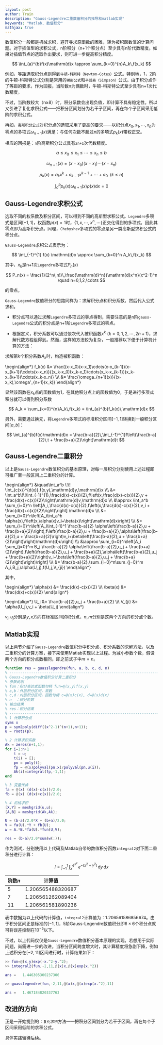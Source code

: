 ```yaml
---
layout: post
author: Train
description: "Gauss-Legendre二重数值积分的推导和matlab实现"
keywords: "Matlab, 数值积分"
mathjax: true
---
```


数值积分一般都是机械求积，避开寻求原函数的困难，转为被积函数值的计算问题。对于插值型的求积公式，n阶积分（n+1个积分点）至少具有n阶代数精度。如果对插值节点的选取作出要求，则可进一步提高积分精度。

$$
\int_{a}^{b}f(x)\mathrm{d}x \approx \sum_{k=0}^{n}A_k\,f(x_k)
$$
 
例如，等距选取积分点则得到`牛顿-科斯特（Newton-Cotes）`公式。特别地，1，2阶的牛顿-科斯特公式分别是常用的`梯形公式`和`辛普森（Simpson）`公式。由于积分点作了等距的要求，作为回报，当阶数n为偶数时，牛顿-科斯特公式至少具有n+1次代数精度。

不过，当阶数较大（n$\ge$8）时，积分系数会出现负值，即计算不具有稳定性。所以又引进了复化求积公式——把积分区间划分为若干子区间，再在每个子区间采用低阶的求积公式。

再如，`高斯积分公式`对积分点的选取采用了更高的要求——以积分点$x_0,x_1,\cdots,x_n$为零点的多项式$\omega_{n+1}(x)$满足：与任何次数不超过n的多项式$p_k(x)$带权正交。

相应的回报是：`n`阶高斯积分公式具有`2n+1`次代数精度。
 

$$
a \le x_0 \le x_1 \le \cdots \le x_n \le b
$$

$$
\omega_{n+1}(x) = (x-x_0)(x-x_1)\cdots(x-x_n)
$$

$$
p_k(x) = a_k x^k + a_{k-1} x^{k-1} + \cdots + a_0 \,\,\,(k \le n)
$$

$$
\int_{a}^{b}p_k(x) \omega_{n+1}(x) \rho(x) \mathrm{d}x = 0
$$


## Gauss-Legendre求积公式

选取不同的权系数及积分区间，可以得到不同的高斯型求积公式。`Legendre`多项式是区间$[-1,1]$，权函数$\rho(x)=1$时，$\lbrace 1,x,\cdots,x^n,\cdots\rbrace$正交化得到的多项式，因此其零点即为高斯积分点。同理，`Chebyshev`多项式的零点是另一类高斯型求积公式的积分点。

`Gauss-Legendre`求积公式表示为：

$$
\int_{-1}^{1} f(x) \mathrm{d}x \approx \sum_{k=0}^n A_k\,f(x_k)
$$
 
其中，$x_k$是n+1次`Legendre`多项式$P_n(x)$

$$
P_n(x) = \frac{1}{2^n\,n!}\,\frac{\mathrm{d}^n}{\mathrm{d}x^n}(x^2-1)^n \quad n=0,1,2,\cdots
$$

的零点。
 
`Gauss-Legendre`数值积分的思路同样为：求解积分点和积分系数，然后代入公式求和。

* 积分点可以通过求解`Legendre`多项式的零点得到，需要注意的是n阶`gauss-Legendre`公式的积分点是n+1阶`Legendre`多项式的零点。

* 根据定义，积分系数可以通过依次代入被积函数$x^k\,\,(k=0,1,2,\cdots,2n+1)$，求解代数方程组得到。然而，这样的方法较为复杂，一般推荐以下便于计算机计算的方法：

求解第$k$个积分系数$A_k$时，构造被积函数：

\begin{align\*}
f_k(x) &= \frac{(x-x_0)(x-x_1)\cdots(x-x_{k-1})(x-x_{k+1})\cdots(x-x_n)}{(x_k-x_0)(x_k-x_1)\cdots(x_k-x_{k-1})(x_k-x_{k+1})\cdots(x_k-x_n)} \\\\\\
&= \frac{\omega_{n+1}(x)}{(x-x_k)\,\omega'_{n+1}(x_k)}
\end{align\*}

显然该函数在$x_k$点的函数值为1，在其他积分点上的函数值为0，于是进行多项式积分就可以得到积分系数

$$
A_k = \sum_{k=0}^{n}A_k\,f(x_k) = \int_{a}^{b}f_k(x)\,\mathrm{d}x
$$

另外，需要通过换元，将`Legendre`多项式的标准积分区间$[-1,1]$转换到一般积分区间$[a,b]$：

$$
\int_{a}^{b}f(x)\mathrm{d}x = \frac{b-a}{2}\,\int_{-1}^{1}f\left(\frac{b-a}{2}\,t + \frac{b+a}{2}\right)\mathrm{d}t
$$

## Gauss-Legendre二重积分

以上是`Gauss-Legendre`数值积分的基本原理，对每一层积分分别使用上述过程即可推广至一般区间上二重积分的计算。

\begin{align\*}
&\quad\int_a^b \\!\\! \int_{c(x)}^{d(x)}\,f(x,y)\,\mathrm{d}y\,\mathrm{d}x \\\\\\
&= \int_a^b\\!\\!\int_{-1}^{1}\,\frac{d(x)-c(x)}{2}\,f\left(x,\frac{d(x)-c(x)}{2}\,v + \frac{d(x)+c(x)}{2}\right)\mathrm{d}v\,\mathrm{d}x \\\\\\
&\approx \int_a^b \sum_{i=0}^n \left[A_i\,\frac{d(x)-c(x)}{2}\,f\left(x,\frac{d(x)-c(x)}{2}\,v_i + \frac{d(x)+c(x)}{2}\right)\right] \mathrm{d}x \\\\\\
&= \sum_{i=0}^n\left[A_i\int_a^b \alpha(x)\,f\left(x,\alpha(x)v_i+\beta(x)\right)\mathrm{d}x\right] \\\\\\
&= \sum_{i=0}^n\left[A_i\int_{-1}^1 \frac{b-a}{2} \alpha\left(\frac{b-a}{2}\,u + \frac{b+a}{2}\right)\,f\left(\frac{b-a}{2}\,u + \frac{b+a}{2},\alpha\left(\frac{b-a}{2}\,u + \frac{b+a}{2}\right)v_i+\beta\left(\frac{b-a}{2}\,u + \frac{b+a}{2}\right)\right)\mathrm{d}u\right] \\\\\\
&\approx \sum_{i=0}^n\left[A_i \sum_{j=0}^m B_j \frac{b-a}{2} \alpha\left(\frac{b-a}{2}\,u_j + \frac{b+a}{2}\right)\,f\left(\frac{b-a}{2}\,u_j + \frac{b+a}{2},\alpha\left(\frac{b-a}{2}\,u_j + \frac{b+a}{2}\right)v_i+\beta\left(\frac{b-a}{2}\,u_j + \frac{b+a}{2}\right)\right)\right] \\\\\\
&= \frac{b-a}{2}\,\sum_{i=0}^n\sum_{j=0}^m A_i\,B_j\,\alpha(U_j)\,f(U_j,V_{ji})
\end{align\*}

其中，

\begin{align\*}
\alpha(x) &= \frac{d(x)-c(x)}{2} \\\\\\
\beta(x) &= \frac{d(x)+c(x)}{2}
\end{align\*}

\begin{align\*}
U_j &= \frac{b-a}{2}\,u_j + \frac{b+a}{2} \\\\\\
V_{ji} &= \alpha(U_j)\,v_i + \beta(U_j)
\end{align\*}

$v_i, \, u_j$分别是$y,\, x$方向在标准区间的积分点，$n,\,m$分别是这两个方向的积分点个数。

## Matlab实现

以上两节介绍了`Gauss-Legendre`数值积分中积分点、积分系数的求解方法，以及二重积分的计算方案，接下来使用Matlab实现以上过程。为减小参数个数，假设两个方向的积分点数相同，即之前式子中$m=n$。

``` matlab
function res = guasslegendre(fun, a, b, c, d, n)
% -----------------------------------------------------------------------
% Gauss-Legendre数值积分计算二重积分
% 参数说明
% fun：积分表达式函数句柄 fun=@(x,y)f(x,y)
% a,b：外层积分区间，常数
% c,d：内层积分区间，函数句柄 c=@(x)c(x), d=@(x)d(x)
% n  ：积分阶数
% 输出结果
% res：积分结果
% -----------------------------------------------------------------------
% 1 计算积分点
syms x
p = sym2poly(diff((x^2-1)^(n+1),n+1));
u = roots(p); 

% 2 计算求积系数
Ak = zeros(n+1,1);
for i=1:n+1
    t = u;
    t(i) = [];
    pn = poly(t);
    fp = @(x)polyval(pn,x)/polyval(pn,u(i));
    Ak(i)=integral(fp,-1,1);
end

% 3 变量代换
fa = @(x) (d(x)-c(x))/2.0;
fb = @(x) (d(x)+c(x))/2.0;

% 4 机械求积
[X,Y] = meshgrid(u,u);
[A,B] = meshgrid(Ak,Ak);

U = (b-a)/2.0*X + (b+a)/2.0;
V = fa(U).*Y + fb(U);
w = A.*B.*fa(U).*fun(U,V);

res = (b-a)/2.0*sum(w(:));
```

作为测试，分别使用以上代码及Matlab自带的数值积分函数`integral2`对下面二重积分进行计算：

$$
I = \int_{-1}^1\!\!\int_x^{\mathrm{e}^{x^2}}\,e^{-\left(x^2+y^2\right)}\,\mathrm{d}y\,\mathrm{d}x
$$

|阶数$n$|计算值
|---|---
|5|1.206565488320687
|7|1.206561262089404
|11|1.206561581890236

表中数据为以上代码的计算值，`integral2`计算值为：$1.206561586856674$。由于积分区间正是标准的$[-1,1]$，5阶Gauss-Legendre数值积分即$6\times6$个积分点就可将误差控制在$10^{-5}$以下。

不过，以上代码仅仅是`Gauss-Legendre`数值积分基本原理的实现，若想用于实际问题，尚需进一步的改进。当积分区间跨度增大时，其计算精度将急剧下降，例如上述积分在$[-2,11]$区间进行时，计算结果如下：

``` matlab
>> fun=@(x,y)exp(-x.^2-y.^2);
>> integral2(fun,-2,11,@(x)x,@(x)exp(x.^2))

ans =   1.446305300237306

>> guasslegendre(fun,-2,11,@(x)x,@(x)exp(x.^2),11)

ans =   1.467184820337763
```

## 改进的方向

正是一开始提到的：`复化求积`方法——把积分区间划分为若干子区间，再在每个子区间采用低阶的求积公式。

具体实践留待后续。
